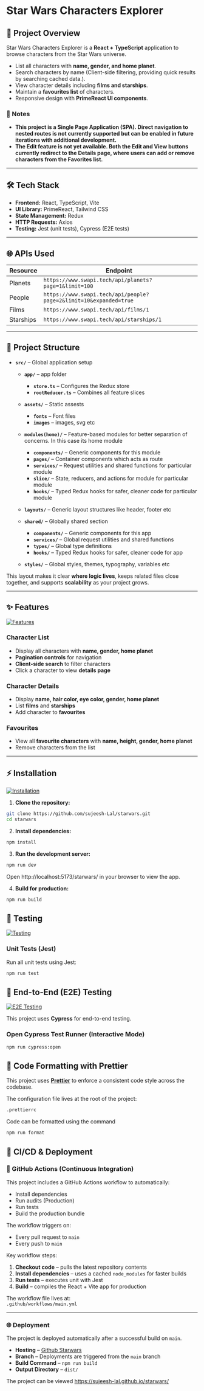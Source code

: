 # Star Wars Characters Explorer

## 📖 Project Overview

Star Wars Characters Explorer is a **React + TypeScript** application to browse characters from the Star Wars universe.

- List all characters with **name, gender, and home planet**.
- Search characters by name (Client-side filtering, providing quick results by searching cached data.).
- View character details including **films and starships**.
- Maintain a **favourites list** of characters.
- Responsive design with **PrimeReact UI components**.

### 📝 Notes

- **This project is a Single Page Application (SPA). Direct navigation to nested routes is not currently supported but can be enabled in future iterations with additional development.**
- **The Edit feature is not yet available. Both the Edit and View buttons currently redirect to the Details page, where users can add or remove characters from the Favorites list.**

---

## 🛠️ Tech Stack

- **Frontend:** React, TypeScript, Vite
- **UI Library:** PrimeReact, Tailwind CSS
- **State Management:** Redux
- **HTTP Requests:** Axios
- **Testing:** Jest (unit tests), Cypress (E2E tests)

---

## 🌐 APIs Used

| Resource  | Endpoint                                                          |
| --------- | ----------------------------------------------------------------- |
| Planets   | `https://www.swapi.tech/api/planets?page=1&limit=100`             |
| People    | `https://www.swapi.tech/api/people?page=2&limit=10&expanded=true` |
| Films     | `https://www.swapi.tech/api/films/1`                              |
| Starships | `https://www.swapi.tech/api/starships/1`                          |

---

## 📂 Project Structure

- **`src/`** – Global application setup
  - **`app/`** – app folder
    - **`store.ts`** – Configures the Redux store
    - **`rootReducer.ts`** – Combines all feature slices

  - **`assets/`** – Static assests
    - **`fonts`** – Font files
    - **`images`** – images, svg etc

  - **`modules(home)/`** – Feature-based modules for better separation of concerns. In this case its home module
    - **`components/`** – Generic components for this module
    - **`pages/`** – Container components which acts as route
    - **`services/`** – Request utilities and shared functions for particular module
    - **`slice/`** – State, reducers, and actions for module for particular module
    - **`hooks/`** – Typed Redux hooks for safer, cleaner code for particular module

  - **`layouts/`** – Generic layout structures like header, footer etc

  - **`shared/`** – Globally shared section
    - **`components/`** – Generic components for this app
    - **`services/`** – Global request utilities and shared functions
    - **`types/`** – Global type definitions
    - **`hooks/`** – Typed Redux hooks for safer, cleaner code for app

  - **`styles/`** – Global styles, themes, typography, variables etc

This layout makes it clear **where logic lives**, keeps related files close together, and supports **scalability** as your project grows.

---

## ✨ Features

[![Features](https://img.shields.io/badge/-Features-blue)](#features)

### Character List

- Display all characters with **name, gender, home planet**
- **Pagination controls** for navigation
- **Client-side search** to filter characters
- Click a character to view **details page**

### Character Details

- Display **name, hair color, eye color, gender, home planet**
- List **films** and **starships**
- Add character to **favourites**

### Favourites

- View all **favourite characters** with **name, height, gender, home planet**
- Remove characters from the list

---

## ⚡ Installation

[![Installation](https://img.shields.io/badge/-Installation-green)](#installation)

1. **Clone the repository:**

```bash
git clone https://github.com/sujeesh-Lal/starwars.git
cd starwars
```

2. **Install dependencies:**

```bash
npm install
```

3. **Run the development server:**

```bash
npm run dev
```

Open http://localhost:5173/starwars/ in your browser to view the app.

4. **Build for production:**

```bash
npm run build
```

## 🧪 Testing

[![Testing](https://img.shields.io/badge/-Testing-orange)](#testing)

### Unit Tests (Jest)

Run all unit tests using Jest:

```bash
npm run test
```

## 🧪 End-to-End (E2E) Testing

[![E2E Testing](https://img.shields.io/badge/-E2E%20Testing-orange)](#e2e-testing)

This project uses **Cypress** for end-to-end testing.

### Open Cypress Test Runner (Interactive Mode)

```bash
npm run cypress:open
```

## 🧹 Code Formatting with Prettier

This project uses **[Prettier](https://prettier.io/)** to enforce a consistent code style across the codebase.

The configuration file lives at the root of the project:

```bash
.prettierrc
```

Code can be formatted using the command

```bash
npm run format
```

## 🚀 CI/CD & Deployment

### 🔄 GitHub Actions (Continuous Integration)

This project includes a GitHub Actions workflow to automatically:

- Install dependencies
- Run audits (Production)
- Run tests
- Build the production bundle

The workflow triggers on:

- Every pull request to `main`
- Every push to `main`

Key workflow steps:

1. **Checkout code** – pulls the latest repository contents
2. **Install dependencies** – uses a cached `node_modules` for faster builds
3. **Run tests** – executes unit with Jest
4. **Build** – compiles the React + Vite app for production

The workflow file lives at:  
`.github/workflows/main.yml`

---

### 🌐 Deployment

The project is deployed automatically after a successful build on `main`.

- **Hosting** – [Github Starwars](https://sujeesh-lal.github.io/starwars/)
- **Branch** – Deployments are triggered from the `main` branch
- **Build Command** – `npm run build`
- **Output Directory** – `dist/`

The project can be viewed https://sujeesh-lal.github.io/starwars/
